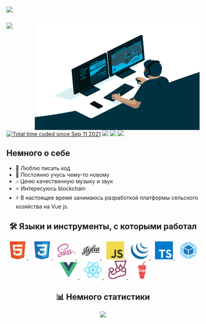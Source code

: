 <h1>
  <a href="https://github.com/stLucky">
    <img src="https://readme-typing-svg.herokuapp.com?font=JetBrains+Mono&color=%2336BCF7&size=30&vCenter=true&width=700&height=40&lines=%D0%92%D1%81%D0%B5%D0%BC+%D0%BF%D1%80%D0%B8%D0%B2%D0%B5%D1%82!%F0%9F%91%8B;%D0%AF+%D0%9B%D0%B5%D0%B2%D0%B8%D0%BD+%D0%A1%D0%B5%D1%80%D0%B3%D0%B5%D0%B9%2C+frontend+%D1%80%D0%B0%D0%B7%D1%80%D0%B0%D0%B1%D0%BE%D1%82%D1%87%D0%B8%D0%BA...;%D0%A0%D0%B0%D0%B4+%D0%92%D0%B0%D1%81+%D0%B2%D0%B8%D0%B4%D0%B5%D1%82%D1%8C+%D0%B2+%D1%81%D0%B2%D0%BE%D0%B5%D0%BC+%D0%BF%D1%80%D0%BE%D1%84%D0%B8%D0%BB%D0%B5!">
  </a>
</h1>

<img align="right" alt="GIF" src="code.gif" width="430" height="280" />
<a target="_blank" href="https://github.com/stLucky"><img src="https://badges.pufler.dev/visits/stLucky/stLucky?style=flat&logoColor=white&color=25d366"/></a>
<a href="https://wakatime.com/@55bb6db5-52d3-4da3-810c-2455f6cc6f89"><img src="https://wakatime.com/badge/user/55bb6db5-52d3-4da3-810c-2455f6cc6f89.svg" alt="Total time coded since Sep 11 2021" /></a>
<a target="_blank" href="https://t.me/stLuckkyy"><img src="https://img.shields.io/badge/Telegram-2CA5E0?style=flat&logo=telegram&logoColor=white&color=2ca5e0"/></a>
<a target="_blank" href="https://linkedin.com/in/stlucky"><img src="https://img.shields.io/badge/LinkedIn-0077B5??style=flat&logo=linkedin&logoColor=white&color=0077b5"/></a>
<a target="_blank" href="https://twitter.com/LuckkySteven"><img src="https://img.shields.io/badge/Twitter-D14836?style=flat&logo=twitter&logoColor=white&color=2ca5e0"/></a>

<h2> Немного о себе</h2>

- 💪 Люблю писать код
- 🥅 Постоянно учусь чему-то новому
- 🎶 Ценю качественную музыку и звук
- ⭐ Интересуюсь blockchain
- ⚡ В настоящее время занимаюсь
  разработкой платформы сельского хозяйства
  на Vue js.

<h2 align="center">🛠 Языки и инструменты, с которыми работал</h2>
<p align="center">
  <a href="#">
    <img src="images/html5-original.svg" width="48" height="48" alt="HTML" />
  </a>
  &nbsp;&nbsp;
  <a href="#">
    <img src="images/css3.svg" width="48" height="48" alt="CSS" />
  </a>
  &nbsp;&nbsp;
  <a href="#">
    <img src="images/sass-original.svg" width="48" height="48" alt="Sass" />
  </a>
  &nbsp;&nbsp;
  <a href="#">
    <img src="images/stylus-original.svg" width="48" height="48" alt="Stylus" />
  </a>
  &nbsp;&nbsp;
  <a href="#">
    <img src="images/javascript-original.svg" width="48" height="48" alt="JavaScript" />
  </a>
  &nbsp;&nbsp;
  <a href="#">
    <img src="images/jquery-original.svg" width="48" height="48" alt="JQuery" />
  </a>
  &nbsp;&nbsp;
  <a href="#">
    <img src="images/typescript-original.svg" width="48" height="48" alt="TypeScript" />
  </a>
  &nbsp;&nbsp;
  <a href="#">
    <img src="images/webpack-original.svg" width="48" height="48" alt="Webpack" />
  </a>
  &nbsp;&nbsp;
  <a href="#">
    <img src="images/vuejs-original.svg" width="48" height="48" alt="Vuejs" />
  </a>
  &nbsp;&nbsp;
  <a href="#">
    <img src="images/react-original.svg" width="48" height="48" alt="React" />
  </a>
  &nbsp;&nbsp;
  <a href="#">
    <img src="images/jest-plain.svg" width="48" height="48" alt="Jest" />
  </a>
  &nbsp;&nbsp;
  <a href="#">
    <img src="images/gulp-plain.svg" width="48" height="48" alt="Gulp" />
  </a>
</p>

<h2 align="center">📊 Немного статистики</h2>

<p align="center">
  <img src="https://github-readme-stats.vercel.app/api/wakatime?username=stluckky&layout=compact" />
</p>
